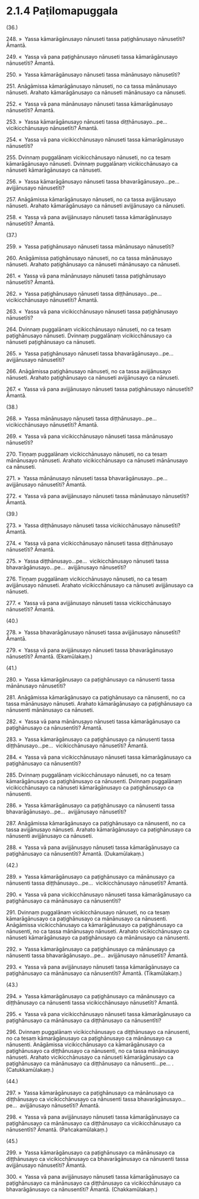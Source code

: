 

# 2.1.4 Paṭilomapuggala




(36.)

248\. »  Yassa kāmarāgānusayo nānuseti tassa paṭighānusayo nānusetīti? Āmantā.

249\. «  Yassa vā pana paṭighānusayo nānuseti tassa kāmarāgānusayo nānusetīti? Āmantā.

250\. »  Yassa kāmarāgānusayo nānuseti tassa mānānusayo nānusetīti?

251\. Anāgāmissa kāmarāgānusayo nānuseti, no ca tassa mānānusayo nānuseti. Arahato kāmarāgānusayo ca nānuseti mānānusayo ca nānuseti.

252\. «  Yassa vā pana mānānusayo nānuseti tassa kāmarāgānusayo nānusetīti? Āmantā.

253\. »  Yassa kāmarāgānusayo nānuseti tassa diṭṭhānusayo…pe…  vicikicchānusayo nānusetīti? Āmantā.

254\. «  Yassa vā pana vicikicchānusayo nānuseti tassa kāmarāgānusayo nānusetīti?

255\. Dvinnaṃ puggalānaṃ vicikicchānusayo nānuseti, no ca tesaṃ kāmarāgānusayo nānuseti. Dvinnaṃ puggalānaṃ vicikicchānusayo ca nānuseti kāmarāgānusayo ca nānuseti.

256\. »  Yassa kāmarāgānusayo nānuseti tassa bhavarāgānusayo…pe…  avijjānusayo nānusetīti?

257\. Anāgāmissa kāmarāgānusayo nānuseti, no ca tassa avijjānusayo nānuseti. Arahato kāmarāgānusayo ca nānuseti avijjānusayo ca nānuseti.

258\. «  Yassa vā pana avijjānusayo nānuseti tassa kāmarāgānusayo nānusetīti? Āmantā.

(37.)

259\. »  Yassa paṭighānusayo nānuseti tassa mānānusayo nānusetīti?

260\. Anāgāmissa paṭighānusayo nānuseti, no ca tassa mānānusayo nānuseti. Arahato paṭighānusayo ca nānuseti mānānusayo ca nānuseti.

261\. «  Yassa vā pana mānānusayo nānuseti tassa paṭighānusayo nānusetīti? Āmantā.

262\. »  Yassa paṭighānusayo nānuseti tassa diṭṭhānusayo…pe…  vicikicchānusayo nānusetīti? Āmantā.

263\. «  Yassa vā pana vicikicchānusayo nānuseti tassa paṭighānusayo nānusetīti?

264\. Dvinnaṃ puggalānaṃ vicikicchānusayo nānuseti, no ca tesaṃ paṭighānusayo nānuseti. Dvinnaṃ puggalānaṃ vicikicchānusayo ca nānuseti paṭighānusayo ca nānuseti.

265\. »  Yassa paṭighānusayo nānuseti tassa bhavarāgānusayo…pe…  avijjānusayo nānusetīti?

266\. Anāgāmissa paṭighānusayo nānuseti, no ca tassa avijjānusayo nānuseti. Arahato paṭighānusayo ca nānuseti avijjānusayo ca nānuseti.

267\. «  Yassa vā pana avijjānusayo nānuseti tassa paṭighānusayo nānusetīti? Āmantā.

(38.)

268\. »  Yassa mānānusayo nānuseti tassa diṭṭhānusayo…pe…  vicikicchānusayo nānusetīti? Āmantā.

269\. «  Yassa vā pana vicikicchānusayo nānuseti tassa mānānusayo nānusetīti?

270\. Tiṇṇaṃ puggalānaṃ vicikicchānusayo nānuseti, no ca tesaṃ mānānusayo nānuseti. Arahato vicikicchānusayo ca nānuseti mānānusayo ca nānuseti.

271\. »  Yassa mānānusayo nānuseti tassa bhavarāgānusayo…pe…  avijjānusayo nānusetīti? Āmantā.

272\. «  Yassa vā pana avijjānusayo nānuseti tassa mānānusayo nānusetīti? Āmantā.

(39.)

273\. »  Yassa diṭṭhānusayo nānuseti tassa vicikicchānusayo nānusetīti? Āmantā.

274\. «  Yassa vā pana vicikicchānusayo nānuseti tassa diṭṭhānusayo nānusetīti? Āmantā.

275\. »  Yassa diṭṭhānusayo…pe…  vicikicchānusayo nānuseti tassa bhavarāgānusayo…pe…  avijjānusayo nānusetīti?

276\. Tiṇṇaṃ puggalānaṃ vicikicchānusayo nānuseti, no ca tesaṃ avijjānusayo nānuseti. Arahato vicikicchānusayo ca nānuseti avijjānusayo ca nānuseti.

277\. «  Yassa vā pana avijjānusayo nānuseti tassa vicikicchānusayo nānusetīti? Āmantā.

(40.)

278\. »  Yassa bhavarāgānusayo nānuseti tassa avijjānusayo nānusetīti? Āmantā.

279\. «  Yassa vā pana avijjānusayo nānuseti tassa bhavarāgānusayo nānusetīti? Āmantā. (Ekamūlakaṃ.)

(41.)

280\. »  Yassa kāmarāgānusayo ca paṭighānusayo ca nānusenti tassa mānānusayo nānusetīti?

281\. Anāgāmissa kāmarāgānusayo ca paṭighānusayo ca nānusenti, no ca tassa mānānusayo nānuseti. Arahato kāmarāgānusayo ca paṭighānusayo ca nānusenti mānānusayo ca nānuseti.

282\. «  Yassa vā pana mānānusayo nānuseti tassa kāmarāgānusayo ca paṭighānusayo ca nānusentīti? Āmantā.

283\. »  Yassa kāmarāgānusayo ca paṭighānusayo ca nānusenti tassa diṭṭhānusayo…pe…  vicikicchānusayo nānusetīti? Āmantā.

284\. «  Yassa vā pana vicikicchānusayo nānuseti tassa kāmarāgānusayo ca paṭighānusayo ca nānusentīti?

285\. Dvinnaṃ puggalānaṃ vicikicchānusayo nānuseti, no ca tesaṃ kāmarāgānusayo ca paṭighānusayo ca nānusenti. Dvinnaṃ puggalānaṃ vicikicchānusayo ca nānuseti kāmarāgānusayo ca paṭighānusayo ca nānusenti.

286\. »  Yassa kāmarāgānusayo ca paṭighānusayo ca nānusenti tassa bhavarāgānusayo…pe…  avijjānusayo nānusetīti?

287\. Anāgāmissa kāmarāgānusayo ca paṭighānusayo ca nānusenti, no ca tassa avijjānusayo nānuseti. Arahato kāmarāgānusayo ca paṭighānusayo ca nānusenti avijjānusayo ca nānuseti.

288\. «  Yassa vā pana avijjānusayo nānuseti tassa kāmarāgānusayo ca paṭighānusayo ca nānusentīti? Āmantā. (Dukamūlakaṃ.)

(42.)

289\. »  Yassa kāmarāgānusayo ca paṭighānusayo ca mānānusayo ca nānusenti tassa diṭṭhānusayo…pe…  vicikicchānusayo nānusetīti? Āmantā.

290\. «  Yassa vā pana vicikicchānusayo nānuseti tassa kāmarāgānusayo ca paṭighānusayo ca mānānusayo ca nānusentīti?

291\. Dvinnaṃ puggalānaṃ vicikicchānusayo nānuseti, no ca tesaṃ kāmarāgānusayo ca paṭighānusayo ca mānānusayo ca nānusenti. Anāgāmissa vicikicchānusayo ca kāmarāgānusayo ca paṭighānusayo ca nānusenti, no ca tassa mānānusayo nānuseti. Arahato vicikicchānusayo ca nānuseti kāmarāgānusayo ca paṭighānusayo ca mānānusayo ca nānusenti.

292\. »  Yassa kāmarāgānusayo ca paṭighānusayo ca mānānusayo ca nānusenti tassa bhavarāgānusayo…pe…  avijjānusayo nānusetīti? Āmantā.

293\. «  Yassa vā pana avijjānusayo nānuseti tassa kāmarāgānusayo ca paṭighānusayo ca mānānusayo ca nānusentīti? Āmantā. (Tikamūlakaṃ.)

(43.)

294\. »  Yassa kāmarāgānusayo ca paṭighānusayo ca mānānusayo ca diṭṭhānusayo ca nānusenti tassa vicikicchānusayo nānusetīti? Āmantā.

295\. «  Yassa vā pana vicikicchānusayo nānuseti tassa kāmarāgānusayo ca paṭighānusayo ca mānānusayo ca diṭṭhānusayo ca nānusentīti?

296\. Dvinnaṃ puggalānaṃ vicikicchānusayo ca diṭṭhānusayo ca nānusenti, no ca tesaṃ kāmarāgānusayo ca paṭighānusayo ca mānānusayo ca nānusenti. Anāgāmissa vicikicchānusayo ca kāmarāgānusayo ca paṭighānusayo ca diṭṭhānusayo ca nānusenti, no ca tassa mānānusayo nānuseti. Arahato vicikicchānusayo ca nānuseti kāmarāgānusayo ca paṭighānusayo ca mānānusayo ca diṭṭhānusayo ca nānusenti…pe… . (Catukkamūlakaṃ.)

(44.)

297\. »  Yassa kāmarāgānusayo ca paṭighānusayo ca mānānusayo ca diṭṭhānusayo ca vicikicchānusayo ca nānusenti tassa bhavarāgānusayo…pe…  avijjānusayo nānusetīti? Āmantā.

298\. «  Yassa vā pana avijjānusayo nānuseti tassa kāmarāgānusayo ca paṭighānusayo ca mānānusayo ca diṭṭhānusayo ca vicikicchānusayo ca nānusentīti? Āmantā. (Pañcakamūlakaṃ.)

(45.)

299\. »  Yassa kāmarāgānusayo ca paṭighānusayo ca mānānusayo ca diṭṭhānusayo ca vicikicchānusayo ca bhavarāgānusayo ca nānusenti tassa avijjānusayo nānusetīti? Āmantā.

300\. «  Yassa vā pana avijjānusayo nānuseti tassa kāmarāgānusayo ca paṭighānusayo ca mānānusayo ca diṭṭhānusayo ca vicikicchānusayo ca bhavarāgānusayo ca nānusentīti? Āmantā. (Chakkamūlakaṃ.)



